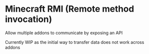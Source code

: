 # Minecraft RMI (Remote method invocation)

Allow multiple addons to communicate by exposing an API

Currently WIP as the initial way to transfer data does not work across addons

